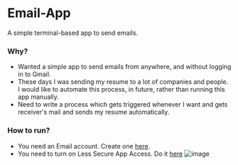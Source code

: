 # Email-App
A simple terminal-based app to send emails.

### Why?
* Wanted a simple app to send emails from anywhere, and without logging in to Gmail. 
* These days I was sending my resume to a lot of companies and people. I would like to automate this process, in future, rather than running this app manually. 
* Need to write a process which gets triggered whenever I want and gets receiver's mail and sends my resume automatically.

### How to run?
* You need an Email account. Create one [here](https://accounts.google.com/signup/v2/webcreateaccount?hl=en&flowName=GlifWebSignIn&flowEntry=SignUp).
* You need to turn on Less Secure App Access. Do it [here](https://myaccount.google.com/lesssecureapps?pli=1&rapt=AEjHL4OWLqEhTqPwYjmS4YE2FBe9naO1iCdPvakG6HJb8q00Uj9cXbV0yIJxfVOk0G5AGYu8lYGEobh-d9ueLma_GcU4CijQyg)
![image](https://user-images.githubusercontent.com/66883048/119439162-40093f00-bd3b-11eb-835e-387d8177dbcb.png)

